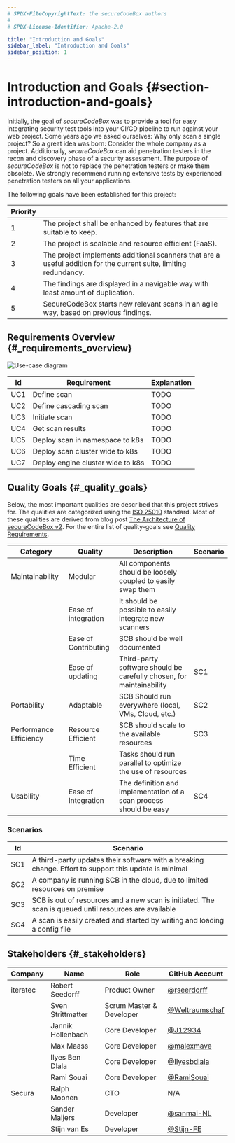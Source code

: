 ```yaml
---
# SPDX-FileCopyrightText: the secureCodeBox authors
#
# SPDX-License-Identifier: Apache-2.0

title: "Introduction and Goals"
sidebar_label: "Introduction and Goals"
sidebar_position: 1
---
```

# Introduction and Goals {#section-introduction-and-goals}

Initially, the goal of _secureCodeBox_ was to provide a tool for easy integrating security test tools into your CI/CD pipeline to run against your web project. Some years ago we asked ourselves: Why only scan a single project? So a great idea was born: Consider the whole company as a project. Additionally, _secureCodeBox_ can aid penetration testers in the recon and discovery phase of a security assessment. The purpose of _secureCodeBox_ is not to replace the penetration testers or make them obsolete. We strongly recommend running extensive tests by experienced penetration testers on all your applications.

The following goals have been established for this project:

| **Priority** |                                                                                                                   |
|--------------|-------------------------------------------------------------------------------------------------------------------|
| 1            | The project shall be enhanced by features that are suitable to keep.                                              |
| 2            | The project is scalable and resource efficient (FaaS).                                                            |
| 3            | The project implements additional scanners that are a useful addition for the current suite, limiting redundancy. |
| 4            | The findings are displayed in a navigable way with least amount of duplication.                                   |
| 5            | SecureCodeBox starts new relevant scans in an agile way, based on previous findings.                              |

## Requirements Overview {#_requirements_overview}

![Use-case diagram](/img/docs/architecture/use-case-diagram.png)

| **Id** | **Requirement**                   | **Explanation** |
|--------|-----------------------------------|-----------------|
| UC1    | Define scan                       | TODO            |
| UC2    | Define cascading scan             | TODO            |
| UC3    | Initiate scan                     | TODO            |
| UC4    | Get scan results                  | TODO            |
| UC5    | Deploy scan in namespace to k8s   | TODO            |
| UC6    | Deploy scan cluster wide to k8s   | TODO            |
| UC7    | Deploy engine cluster wide to k8s | TODO            |

## Quality Goals {#_quality_goals}

Below, the most important qualities are described that this project strives for. The qualities are categorized using the [ISO 25010][iso-25010] standard. Most of these qualities are derived from blog post [The Architecture of secureCodeBox v2][blog-architecture]. For the entire list of quality-goals see [Quality Requirements](/docs/architecture/quality_requirements).

| **Category**           | **Quality**          | **Description**                                                      | **Scenario** |
|------------------------|----------------------|----------------------------------------------------------------------|--------------|
| Maintainability        | Modular              | All components should be loosely coupled to easily swap them         |              |
|                        | Ease of integration  | It should be possible to easily integrate new scanners               |              |
|                        | Ease of Contributing | SCB should be well documented                                        |              |
|                        | Ease of updating     | Third-party software should be carefully chosen, for maintainability | SC1          |
| Portability            | Adaptable            | SCB Should run everywhere (local, VMs, Cloud, etc.)                  | SC2          |
| Performance Efficiency | Resource Efficient   | SCB should scale to the available resources                          | SC3          |
|                        | Time Efficient       | Tasks should run parallel to optimize the use of resources           |              |
| Usability              | Ease of Integration  | The definition and implementation of a scan process should be easy   | SC4          |

### Scenarios

| **Id** | **Scenario**                                                                                          |
|--------|-------------------------------------------------------------------------------------------------------|
| SC1    | A third-party updates their software with a breaking change. Effort to support this update is minimal |
| SC2    | A company is running SCB in the cloud, due to limited resources on premise                            |
| SC3    | SCB is out of resources and a new scan is initiated. The scan is queued until resources are available |
| SC4    | A scan is easily created and started by writing and loading a config file                             |

## Stakeholders {#_stakeholders}

| **Company** | **Name**          | **Role**                 | **GitHub Account**                                 |
|-------------|-------------------|--------------------------|----------------------------------------------------|
| iteratec    | Robert Seedorff   | Product Owner            | [@rseerdorff](https://github.com/rseedorff)        |
|             | Sven Strittmatter | Scrum Master & Developer | [@Weltraumschaf](https://github.com/Weltraumschaf) |
|             | Jannik Hollenbach | Core Developer           | [@J12934](https://github.com/J12934)               |
|             | Max Maass         | Core Developer           | [@malexmave](https://github.com/malexmave)         |
|             | Ilyes Ben Dlala   | Core Developer           | [@Ilyesbdlala](https://github.com/Ilyesbdlala)     |
|             | Rami Souai        | Core Developer           | [@RamiSouai](https://github.com/RamiSouai)         |
| Secura      | Ralph Moonen      | CTO                      | N/A                                                |
|             | Sander Maijers    | Developer                | [@sanmai-NL](https://github.com/sanmai-NL)         |
|             | Stijn van Es      | Developer                | [@Stijn-FE](https://github.com/Stijn-FE)           |

[iso-25010]:          https://iso25000.com/index.php/en/iso-25000-standards/iso-25010
[blog-architecture]:  https://www.securecodebox.io/blog/2021/07/20/the-architecture-of-securecodebox-v2
